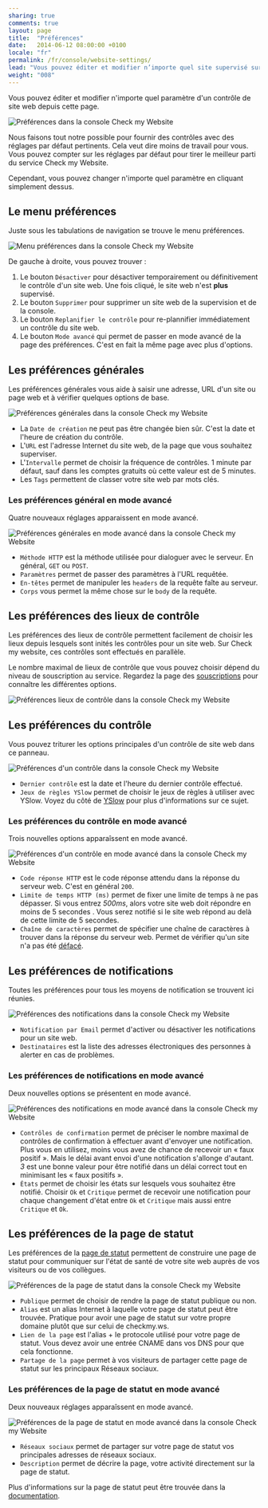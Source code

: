 ```yaml
---
sharing: true
comments: true
layout: page
title:  "Préférences"
date:   2014-06-12 08:00:00 +0100
locale: "fr"
permalink: /fr/console/website-settings/
lead: "Vous pouvez éditer et modifier n’importe quel site supervisé sur la page de préférences, à la fois en mode basique et mode avancé."
weight: "008"
---
```


Vous pouvez éditer et modifier n'importe quel paramètre d'un contrôle de site web depuis cette page.

![Préférences dans la console Check my Website](/assets/img/fullsize/en/console/website-settings/settings.png)

Nous faisons tout notre possible pour fournir des contrôles avec des réglages par défaut pertinents. Cela veut dire moins de travail pour vous. Vous pouvez compter sur les réglages par défaut pour tirer le meilleur parti du service Check my Website.

Cependant, vous pouvez changer n'importe quel paramètre en cliquant simplement dessus.

## Le menu préférences

Juste sous les tabulations de navigation se trouve le menu préférences.

![Menu préférences dans la console Check my Website](/assets/img/fullsize/en/console/website-settings/settings-menu.png)

De gauche à droite, vous pouvez trouver :

1. Le bouton `Désactiver` pour désactiver temporairement ou définitivement le contrôle d'un site web. Une fois cliqué, le site web n'est **plus** supervisé.
2. Le bouton `Supprimer` pour supprimer un site web de la supervision et de la console.
3. Le bouton `Replanifier le contrôle` pour re-plannifier immédiatement un contrôle du site web.
4. Le bouton `Mode avancé` qui permet de passer en mode avancé de la page des préférences. C'est en fait la même page avec plus d'options.

## Les préférences générales

Les préférences générales vous aide à saisir une adresse, URL d'un site ou page web et à vérifier quelques options de base.

![Préférences générales dans la console Check my Website](/assets/img/fullsize/en/console/website-settings/general.png)

- La `Date de création` ne peut pas être changée bien sûr. C'est la date et l'heure de création du contrôle.
- L'`URL` est l'adresse Internet du site web, de la page que vous souhaitez superviser.	
- L'`Intervalle` permet de choisir la fréquence de contrôles. 1 minute par défaut, sauf dans les comptes gratuits où cette valeur est de 5 minutes.
- Les `Tags` permettent de classer votre site web par mots clés.

### Les préférences général en mode avancé

Quatre nouveaux réglages apparaissent en mode avancé.

![Préférences générales en mode avancé dans la console Check my Website](/assets/img/fullsize/en/console/website-settings/advanced-general.png)


- `Méthode HTTP` est la méthode utilisée pour dialoguer avec le serveur. En général, `GET` ou `POST`.
- `Paramètres` permet de passer des paramètres à l'URL requêtée.
- `En-têtes` permet de manipuler les `headers` de la requête faîte au serveur.
- `Corps` vous permet la même chose sur le `body` de la requête.

## Les préférences des lieux de contrôle

Les préférences des lieux de contrôle permettent facilement de choisir les lieux depuis lesquels sont inités les contrôles pour un site web. Sur Check my website, ces contrôles sont effectués en parallèle.

Le nombre maximal de lieux de contrôle que vous pouvez choisir dépend du niveau de souscription au service. Regardez la page des [souscriptions](http://www.checkmy.ws/fr/pricing/) pour connaître les différentes options.

![Préférences lieux de contrôle dans la console Check my Website](/assets/img/fullsize/en/console/website-settings/locations.png)

## Les préférences du contrôle

Vous pouvez triturer les options principales d'un contrôle de site web dans ce panneau.

![Préférences d'un contrôle dans la console Check my Website](/assets/img/fullsize/en/console/website-settings/checks.png)

- `Dernier contrôle`  est la date et l'heure du dernier contrôle effectué.
- `Jeux de règles YSlow` permet de choisir le jeux de règles à utiliser avec YSlow. Voyez du côté de [YSlow](/fr/console/website-yslow/) pour plus d'informations sur ce sujet.

### Les préférences du contrôle en mode avancé

Trois nouvelles options apparaîssent en mode avancé.

![Préférences d'un contrôle en mode avancé dans la console Check my Website](/assets/img/fullsize/en/console/website-settings/advanced-checks.png)

- `Code réponse HTTP` est le code réponse attendu dans la réponse du serveur web. C'est en général `200`.
- `Limite de temps HTTP (ms)` permet de fixer une limite de temps à ne pas dépasser. Si vous entrez *500ms*, alors votre site web doit répondre en moins de 5 secondes . Vous serez notifié si le site web répond au delà de cette limite de 5 secondes.
- `Chaîne de caractères` permet de spécifier une chaîne de caractères à trouver dans la réponse du serveur web. Permet de vérifier qu'un site n'a pas été [défacé](http://fr.wikipedia.org/wiki/D%C3%A9facement).

## Les préférences de notifications

Toutes les préférences pour tous les moyens de notification se trouvent ici réunies.

![Préférences des notifications dans la console Check my Website](/assets/img/fullsize/en/console/website-settings/notifications.png)

- `Notification par Email` permet d'activer ou désactiver les notifications pour un site web.
- `Destinataires` est la liste des adresses électroniques des personnes à alerter en cas de problèmes.

### Les préférences de notifications en mode avancé

Deux nouvelles options se présentent en mode avancé.

![Préférences des notifications en mode avancé dans la console Check my Website](/assets/img/fullsize/en/console/website-settings/advanced-notifications.png)

- `Contrôles de confirmation` permet de préciser le nombre maximal de contrôles de confirmation à effectuer avant d'envoyer une notification. Plus vous en utilisez, moins vous avez de chance de recevoir un « faux positif ». Mais le délai avant envoi d'une notification s'allonge d'autant. *3* est une bonne valeur pour être notifié dans un délai correct tout en minimisant les « faux positifs ».	
- `États` permet de choisir les états sur lesquels vous souhaitez être notifié. Choisir `Ok` et `Critique` permet de recevoir une notification pour chaque changement d'état entre `Ok` et `Critique` mais aussi entre `Critique` et `Ok`.

## Les préférences de la page de statut

Les préférences de la [page de statut](/fr/console/website-status-page/) permettent de construire une page de statut pour communiquer sur l'état de santé de votre site web auprès de vos visiteurs ou de vos collègues.

![Préférences de la page de statut dans la console Check my Website](/assets/img/fullsize/en/console/website-settings/status.png)

- `Publique` permet de choisir de rendre la page de statut publique ou non.
- `Alias` est un alias Internet à laquelle votre page de statut peut être trouvée. Pratique pour avoir une page de statut sur votre propre domaine plutôt que sur celui de checkmy.ws.
- `Lien de la page` est l'alias + le protocole utilisé pour votre page de statut. Vous devez avoir une entrée CNAME dans vos DNS pour que cela fonctionne.
- `Partage de la page` permet à vos visiteurs de partager cette page de statut sur les principaux Réseaux sociaux.

### Les préférences de la page de statut en mode avancé

Deux nouveaux réglages apparaîssent en mode avancé.

![Préférences de la page de statut en mode avancé dans la console Check my Website](/assets/img/fullsize/en/console/website-settings/advanced-status.png)

- `Réseaux sociaux` permet de partager sur votre page de statut vos principales adresses de réseaux sociaux. 
- `Description` permet de décrire la page, votre activité directement sur la page de statut. 

Plus d'informations sur la page de statut peut être trouvée dans la [documentation](/en/console/website-status-page/).